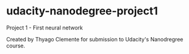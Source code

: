 # udacity-nanodegree-project1
Project 1 - First neural network

Created by Thyago Clemente for submission to Udacity's Nanodregree course.
